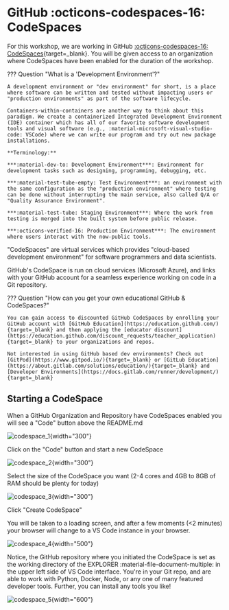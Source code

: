 # GitHub :octicons-codespaces-16: CodeSpaces

For this workshop, we are working in GitHub [:octicons-codespaces-16: CodeSpaces](https://docs.github.com/en/codespaces){target=_blank}. You will be given access to an organization where CodeSpaces have been enabled for the duration of the workshop. 

??? Question "What is a 'Development Environment'?"

    A development environment or "dev environment" for short, is a place where software can be written and tested without impacting users or "production environments" as part of the software lifecycle.
    
    Containers-within-containers are another way to think about this paradigm. We create a containerized Integrated Development Environment (IDE) container which has all of our favorite software development tools and visual software (e.g., :material-microsoft-visual-studio-code: VSCode) where we can write our program and try out new package installations.
    
    **Terminology:**
    
    ***:material-dev-to: Development Environment***: Environment for development tasks such as designing, programming, debugging, etc.

    ***:material-test-tube-empty: Test Environment***: an environment with the same configuration as the "production environment" where testing can be done without interrupting the main service, also called Q/A or "Quality Assurance Environment". 
    
    ***:material-test-tube: Staging Environment***: Where the work from testing is merged into the built system before public release. 
    
    ***:octicons-verified-16: Production Environment***: The environment where users interact with the now-public tools. 
    
"CodeSpaces" are virtual services which provides "cloud-based development environment" for software programmers and data scientists. 

GitHub's CodeSpace is run on cloud services (Microsoft Azure), and links with your GitHub account for a seamless experience working on code in a Git repository.

??? Question "How can you get your own educational GitHub & CodeSpaces?"

    You can gain access to discounted GitHub CodeSpaces by enrolling your GitHub account with [GitHub Education](https://education.github.com/){target=_blank} and then applying the [educator discount](https://education.github.com/discount_requests/teacher_application){target=_blank} to your organizations and repos.
    
    Not interested in using GitHub based dev environments? Check out [GitPod](https://www.gitpod.io/){target=_blank} or [GitLub Education](https://about.gitlab.com/solutions/education/){target=_blank} and [Developer Environments](https://docs.gitlab.com/runner/development/){target=_blank}

## Starting a CodeSpace

When a GitHub Organization and Repository have CodeSpaces enabled you will see a "Code" button above the README.md

![codespace_1](../assets/cloud/codespaces/codespace_1.png){width="300"}

Click on the "Code" button and start a new CodeSpace

![codespace_2](../assets/cloud/codespaces/codespace_2.png){width="300"}

Select the size of the CodeSpace you want (2-4 cores and 4GB to 8GB of RAM should be plenty for today)

![codespace_3](../assets/cloud/codespaces/codespace_3.png){width="300"}

Click "Create CodeSpace"

You will be taken to a loading screen, and after a few moments (<2 minutes) your browser will change to a VS Code instance in your browser.

![codespace_4](../assets/cloud/codespaces/codespace_4.png){width="500"}

Notice, the GitHub repository where you initiated the CodeSpace is set as the working directory of the EXPLORER :material-file-document-multiple: in the upper left side of VS Code interface. You're in your Git repo, and are able to work with Python, Docker, Node, or any one of many featured developer tools. Further, you can install any tools you like!

![codespace_5](../assets/cloud/codespaces/codespace_5.png){width="600"}